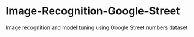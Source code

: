 # Image-Recognition-Google-Street
Image recognition and model tuning using Google Street numbers dataset

